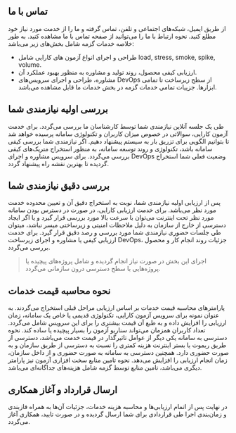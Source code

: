 ## تماس با ما
از طریق ایمیل، شبکه‌های اجتماعی و تلفن، تماس گرفته و ما را از خدمت مورد نیاز خود مطلع کنید. نحوه ارتباط با ما را می‌توانید از صفحه تماس با ما مشاهده کنید.
به طور خلاصه خدمات گزمه شامل بخش‌های زیر می‌باشد:
* طراحی و اجرای انواع آزمون های کارایی شامل load, stress, smoke, spike, volume. 
* ارزیابی کیفی محصول، روند تولید و مشاوره به منظور بهبود عملکرد آن. 
* مشاوره، طراحی و اجرای سرویس‌های DevOps از سطح زیرساخت تا تمامی ابزارها. 
جزییات تمامی خدمات گزمه در بخش خدمات ما قابل مشاهده می‌باشد.
## بررسی اولیه نیازمندی شما
طی یک جلسه آنلاین نیازمندی شما توسط کارشناسان ما بررسی می‌گردد. برای خدمت آزمون کارایی، سوالاتی در خصوص میزان کاربران و تکنولوژی سامانه پرسیده خواهد شد تا بتوانیم الگویی برای تزریق بار به سیستم پیشنهاد دهیم. اگر نیازمندی شما بررسی کیفی سامانه باشد، تکنولوژی و روند توسعه سامانه، به منظور استخراج متریک‌های کیفی بررسی می‌گردد. برای سرویس مشاوره و اجرای DevOps وضعیت فعلی شما استخراج گردیده تا بهترین نقشه راه پیشنهاد گردد.
## بررسی دقیق نیازمندی شما
پس از ارزیابی اولیه نیازمندی شما، نوبت به استخراج دقیق آن و تعیین محدوده خدمت مورد نظر می‌باشد. برای خدمت ارزیابی کارایی، در صورت در دسترس بودن سامانه مورد نظر تحت اینترنت می‌توان با سرعت بالا  مورد بررسی قرار گیرد و یا اگر ایجاد دسترسی از خارج از سازمان به دلیل ملاحظات امنیتی و زیرساختی میسر نباشد، میتوان طی جلسات حضوری نیازمندی شما مورد بررسی و رصد دقیق قرار گیرد. برای خدمت ارزیابی کیفی یا مشاوره و اجرای زیرساخت DevOps، جزئیات روند انجام کار و محصول بررسی می‌گردد.
> اجرای این بخش در صورت نیاز انجام گردیده و شامل پروژه‌های پیچیده یا پروژه‌هایی با سطح دسترسی درون سازمانی می‌گردد.
## نحوه محاسبه قیمت خدمات
پارامترهای محاسبه قیمت خدمات بر اساس ارزیابی مراحل قبلی استخراج می‌گردند. به عنوان نمونه برای سرویس آزمون کارایی، تکنولوژی‌ قدیمی یا خاص یک سامانه، زمان ارزیابی را افزایش داده و به طبع آن قیمت بیشتری را برای این سرویس شامل می‌گردد. تعداد کاربران همزمان می‌تواند سناریو آزمون را بسیار پیچیده یا ساده کند. نحوه دسترسی به سامانه یکی دیگر از عوامل تاثیرگذار در قیمت خدمت می‌باشد، دسترسی از طریق ریموت یا بستر اینترنت هزینه کمتری را نسبت به دسترسی از طریق سازمان و به صورت حضوری دارد. همچنین دسترسی به سامانه به صورت حضوری و از داخل سازمان، زمان انجام ارزیابی را افزایش می‌دهد. نحوه تامین منابع سخت افزاری آزمون نیز پارامتر دیگری می‌باشد، تامین منابع توسط گزمه شامل هزینه‌های جداگانه‌ای می‌باشد.
## ارسال قرارداد و آغاز همکاری
در نهایت پس از اتمام ارزیابی‌ها و محاسبه هزینه خدمات، جزئیات آن‌ها به همراه فازبندی و زمان‌بندی اجرا طی قراردادی برای شما ارسال گردیده و در صورت تایید، همکاری آغاز می‌گردد.
